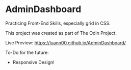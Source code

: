# AdminDashboard

Practicing Front-End Skills, especially grid in CSS.

This project was created as part of The Odin Project.

Live Preview: https://luann00.github.io/AdminDashboard/

To-Do for the future:
<ul>
  <li>Responsive Design!</li>
</ul>
